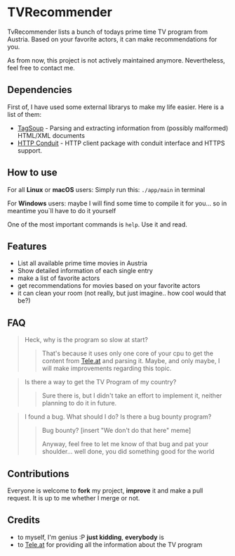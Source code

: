 # TVRecommender
TvRecommender lists a bunch of todays prime time TV program from Austria. Based on your favorite actors, it can make recommendations for you.

As from now, this project is not actively maintained anymore. Nevertheless, feel free to contact me.

## Dependencies
First of, I have used some external librarys to make my life easier.
Here is a list of them:
* [TagSoup](http://hackage.haskell.org/package/tagsoup)  - Parsing and extracting information from (possibly malformed) HTML/XML documents
* [HTTP Conduit](http://hackage.haskell.org/package/http-conduit) - HTTP client package with conduit interface and HTTPS support.

## How to use
For all __Linux__ or __macOS__ users:
Simply run this: `./app/main` in terminal

For __Windows__ users: maybe I will find some time to compile it for you... so in meantime you`ll have to do it yourself

One of the most important commands is `help`. Use it and read.

## Features
* List all available prime time movies in Austria
* Show detailed information of each single entry
* make a list of favorite actors
* get recommendations for movies based on your favorite actors
* it can clean your room (not really, but just imagine.. how cool would that be?)

## FAQ
> Heck, why is the program so slow at start?
>> That's because it uses only one core of your cpu to get the content from [Tele.at](https://www.tele.at/) and parsing it. Maybe, and only maybe, I will make improvements regarding this topic.

> Is there a way to get the TV Program of my country?
>> Sure there is, but I didn't take an effort to implement it, neither planning to do it in future.

> I found a bug. What should I do? Is there a bug bounty program?
>> Bug bounty? [insert "We don't do that here" meme]
>>
>> Anyway, feel free to let me know of that bug and pat your shoulder... well done, you did something good for the world

## Contributions
Everyone is welcome to __fork__ my project, __improve__ it and make a pull request. It is up to me whether I merge or not.

## Credits
* to myself, I'm genius :P __just kidding__, __everybody__ is
* to [Tele.at](https://www.tele.at/) for providing all the information about the TV program
